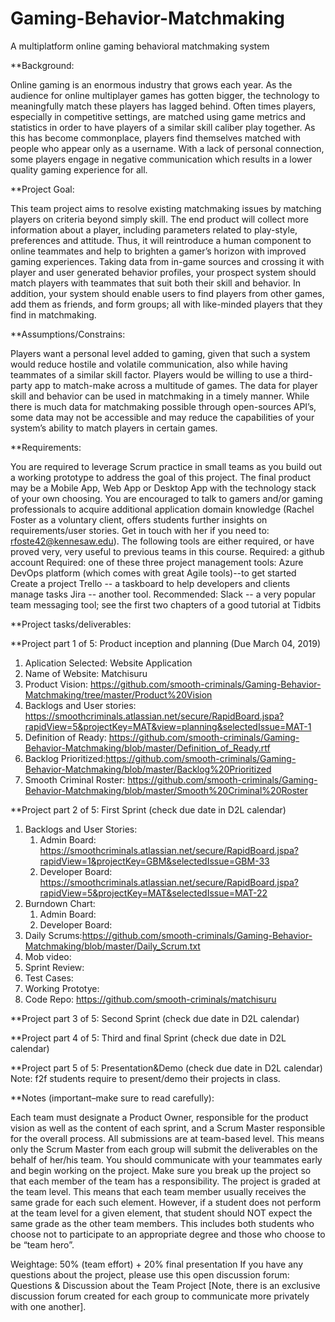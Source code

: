 # Gaming-Behavior-Matchmaking
A multiplatform online gaming behavioral matchmaking system

 

**Background:

Online gaming is an enormous industry that grows each year. As the audience for online multiplayer games has gotten bigger, the technology to meaningfully match these players has lagged behind. Often times players, especially in competitive settings, are matched using game metrics and statistics in order to have players of a similar skill caliber play together. As this has become commonplace, players find themselves matched with people who appear only as a username. With a lack of personal connection, some players engage in negative communication which results in a lower quality gaming experience for all.

 

**Project Goal:

This team project aims to resolve existing matchmaking issues by matching players on criteria beyond simply skill. The end product will collect more information about a player, including parameters related to play-style, preferences and attitude. Thus, it will reintroduce a human component to online teammates and help to brighten a gamer’s horizon with improved gaming experiences. Taking data from in-game sources and crossing it with player and user generated behavior profiles, your prospect system should match players with teammates that suit both their skill and behavior. In addition, your system should enable users to find players from other games, add them as friends, and form groups; all with like-minded players that they find in matchmaking.

 

**Assumptions/Constrains:

Players want a personal level added to gaming, given that such a system would reduce hostile and volatile communication, also while having teammates of a similar skill factor.
Players would be willing to use a third-party app to match-make across a multitude of games.
The data for player skill and behavior can be used in matchmaking in a timely manner.
While there is much data for matchmaking possible through open-sources API’s, some data may not be accessible and may reduce the capabilities of your system’s ability to match players in certain games.
 

**Requirements: 

You are required to leverage Scrum practice in small teams as you build out a working prototype to address the goal of this project.
The final product may be a Mobile App, Web App or Desktop App with the technology stack of your own choosing.
You are encouraged to talk to gamers and/or gaming professionals to acquire additional application domain knowledge (Rachel Foster as a voluntary client, offers students further insights on requirements/user stories. Get in touch with her if you need to: rfoste42@kennesaw.edu).
The following tools are either required, or have proved very, very useful to previous teams in this course.
Required: a github account 
Required: one of these three project management tools:
Azure DevOps platform (which comes with great Agile tools)--to get started Create a project 
Trello -- a taskboard to help developers and clients manage tasks 
Jira -- another tool.
Recommended: Slack -- a very popular team messaging tool; see the first two chapters of a good tutorial at Tidbits
 

**Project tasks/deliverables:  

**Project part 1 of 5: Product inception and planning (Due March 04, 2019)

1. Aplication Selected: Website Application
2. Name of Website: Matchisuru
3. Product Vision: https://github.com/smooth-criminals/Gaming-Behavior-Matchmaking/tree/master/Product%20Vision
4. Backlogs and User stories: https://smoothcriminals.atlassian.net/secure/RapidBoard.jspa?rapidView=5&projectKey=MAT&view=planning&selectedIssue=MAT-1
5. Definition of Ready: https://github.com/smooth-criminals/Gaming-Behavior-Matchmaking/blob/master/Definition_of_Ready.rtf
6. Backlog Prioritized:https://github.com/smooth-criminals/Gaming-Behavior-Matchmaking/blob/master/Backlog%20Prioritized
7. Smooth Criminal Roster: https://github.com/smooth-criminals/Gaming-Behavior-Matchmaking/blob/master/Smooth%20Criminal%20Roster

**Project part 2 of 5: First Sprint (check due date in D2L calendar)
1. Backlogs and User Stories:
   1. Admin Board: https://smoothcriminals.atlassian.net/secure/RapidBoard.jspa?rapidView=1&projectKey=GBM&selectedIssue=GBM-33
   2. Developer Board: https://smoothcriminals.atlassian.net/secure/RapidBoard.jspa?rapidView=5&projectKey=MAT&selectedIssue=MAT-22
2. Burndown Chart:<link or image>
   1. Admin Board:
   2. Developer Board: 
3. Daily Scrums:https://github.com/smooth-criminals/Gaming-Behavior-Matchmaking/blob/master/Daily_Scrum.txt
4. Mob video:<link>
5. Sprint Review: <link>
6. Test Cases:<image of test cases>
7. Working Prototye: <link>
8. Code Repo: https://github.com/smooth-criminals/matchisuru

**Project part 3 of 5: Second Sprint (check due date in D2L calendar)

**Project part 4 of 5: Third and final Sprint (check due date in D2L calendar)

**Project part 5 of 5: Presentation&Demo (check due date in D2L calendar) Note: f2f students require to present/demo their projects in class.

 

**Notes (important–make sure to read carefully):

Each team must designate a Product Owner, responsible for the product vision as well as the content of each sprint, and a Scrum Master responsible for the overall process.
All submissions are at team-based level. This means only the Scrum Master from each group will submit the deliverables on the behalf of her/his team.
You should communicate with your teammates early and begin working on the project. Make sure you break up the project so that each member of the team has a responsibility.
The project is graded at the team level. This means that each team member usually receives the same grade for each such element. However, if a student does not perform at the team level for a given element, that student should NOT expect the same grade as the other team members. This includes both students who choose not to participate to an appropriate degree and those who choose to be “team hero”.
 

Weightage: 50% (team effort) + 20% final presentation 
If you have any questions about the project, please use this open discussion forum: Questions & Discussion about the Team Project
[Note, there is an exclusive discussion forum created for each group to communicate more privately with one another].

